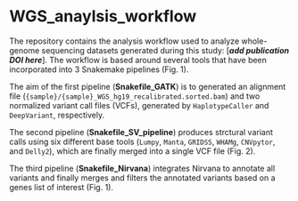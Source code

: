 # WGS_anaylsis_workflow

The repository contains the analysis workflow used to analyze whole-genome sequencing datasets generated during this study: [**<em>add publication DOI here</em>**].
The workflow is based around several tools that have been incorporated into 3 Snakemake pipelines (Fig. 1).

The aim of the first pipeline (**Snakefile_GATK**) is to generated an alignment file (<code>{sample}/{sample}_WGS_hg19_recalibrated.sorted.bam</code>) and two normalized variant call files (VCFs), generated by <code>HaplotypeCaller</code> and <code>DeepVariant</code>, respectively.

The second pipeline (**Snakefile_SV_pipeline**) produces strctural variant calls using six different base tools (<code>Lumpy</code>, <code>Manta</code>, <code>GRIDSS</code>, <code>WHAMg</code>, <code>CNVpytor</code>, and <code>Delly2</code>), which are finally merged into a single VCF file (Fig. 2).

The third pipeline (**Snakefile_Nirvana**) integrates Nirvana to annotate all variants and finally merges and filters the annotated variants based on a genes list of interest (Fig. 1).
